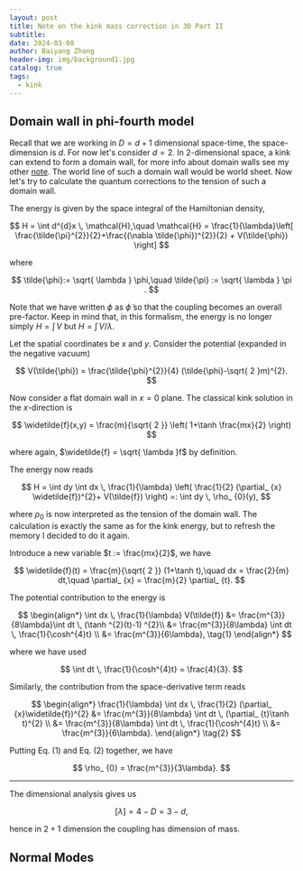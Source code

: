 ```yaml
---
layout: post
title: Note on the kink mass correction in 3D Part II
subtitle: 
date: 2024-03-08
author: Baiyang Zhang
header-img: img/background1.jpg
catalog: true
tags:
  - kink
---
```


## Domain wall in phi-fourth model

Recall that we are working in $D = d+1$ dimensional space-time, the space-dimension is $d$. For now let's consider $d=2$. In 2-dimensional space, a kink can extend to form a domain wall, for more info about domain walls see my other [note](https://www.mathlimbo.net/blog/2024/Domain-Wall/). The world line of such a domain wall would be world sheet. Now let's try to calculate the quantum corrections to the tension of such a domain wall.

The energy is given by the space integral of the Hamiltonian density,

$$
H = \int d^{d}x \,  \mathcal{H},\quad  \mathcal{H}  = \frac{1}{\lambda}\left[ \frac{\tilde{\pi}^{2}}{2}+\frac{(\nabla \tilde{\phi})^{2}}{2} + V(\tilde{\phi}) \right]
$$

where 

$$
\tilde{\phi}:= \sqrt{ \lambda } \phi,\quad  \tilde{\pi} := \sqrt{ \lambda } \pi .
$$

Note that we have written $\phi$ as $\tilde{\phi}$ so that the coupling becomes an overall pre-factor. Keep in mind that, in this formalism, the energy is no longer simply $H=\int \, V$ but $H = \int \, V / \lambda$. 

Let the spatial coordinates be $x$ and $y$. Consider the potential (expanded in the negative vacuum)

$$
V(\tilde{\phi}) = \frac{\tilde{\phi}^{2}}{4} (\tilde{\phi}-\sqrt{ 2 }m)^{2}.
$$

Now consider a flat domain wall in $x=0$ plane. The classical kink solution in the $x$-direction is 

$$
\widetilde{f}(x,y) = \frac{m}{\sqrt{ 2 }} \left( 1+\tanh \frac{mx}{2} \right)
$$

where again, $\widetilde{f} = \sqrt{ \lambda }f$ by definition. 

The energy now reads

$$
H = \int dy  \int dx \, \frac{1}{\lambda} \left(  \frac{1}{2}  (\partial_ {x} \widetilde{f})^{2}+  V(\tilde{f})  \right) =: \int dy \, \rho_ {0}(y), 
$$

where $\rho_ {0}$ is now interpreted as the tension of the domain wall. The calculation is exactly the same as for the kink energy, but to refresh the memory I decided to do it again.

Introduce a new variable $t := \frac{mx}{2}$, we have

$$
\widetilde{f}(t) = \frac{m}{\sqrt{ 2 }} (1+\tanh t),\quad  dx = \frac{2}{m} dt,\quad  \partial_ {x} = \frac{m}{2} \partial_ {t}.
$$

The potential contribution to the energy is 

$$
\begin{align*}
\int dx \,  \frac{1}{\lambda} V(\tilde{f}) &= \frac{m^{3}}{8\lambda}\int dt \, (\tanh ^{2}(t)-1) ^{2}\\
&= \frac{m^{3}}{8\lambda} \int dt \, \frac{1}{\cosh^{4}t} \\
&= \frac{m^{3}}{6\lambda},
\tag{1} 
\end{align*}
$$

where we have used 

$$
\int dt \, \frac{1}{\cosh^{4}t} = \frac{4}{3}. 
$$

Similarly, the contribution from the space-derivative term reads

$$
\begin{align*}
\frac{1}{\lambda} \int dx \, \frac{1}{2} (\partial_ {x}\widetilde{f})^{2}  &= \frac{m^{3}}{8\lambda} \int dt \,  (\partial_ {t}\tanh t)^{2} \\
&= \frac{m^{3}}{8\lambda} \int dt \,  \frac{1}{\cosh^{4}t} \\
&= \frac{m^{3}}{6\lambda}.
\end{align*}
\tag{2} 
$$

Putting Eq. (1) and Eq. (2) together, we have 

$$
\rho_ {0} = \frac{m^{3}}{3\lambda}.
$$

- - -

The dimensional analysis gives us

$$
[\lambda] = 4-D = 3-d,
$$

hence in $2+1$ dimension the coupling has dimension of mass. 

## Normal Modes

